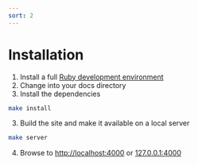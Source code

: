 ```yaml
---
sort: 2
---
```


# Installation

1. Install a full [Ruby development environment](https://jekyllrb.com/docs/installation/)
2. Change into your docs directory
3. Install the dependencies
```sh
make install
```
3. Build the site and make it available on a local server
```sh
make server
```
4. Browse to [http://localhost:4000](http://localhost:4000) or [127.0.0.1:4000](127.0.0.1:4000)
